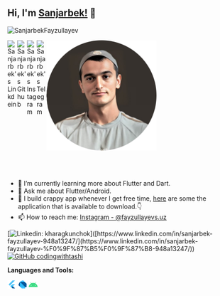 ## Hi, I'm [Sanjarbek!](https://www.instagram.com/fayzullayevs.uz/) 👋

<p align="left"> <img src="https://komarev.com/ghpvc/?username=sanjarbekfayzullayev&label=Views&color=blue&style=plastic" alt="SanjarbekFayzullayev" /> </p>

<a href="https://www.instagram.com/fayzullayevs.uz/"><img src="https://github.com/SanjarbekFayzullayev/SanjarbekFayzullayev/blob/main/user-photoaidcom-cropped-removebg-preview.png" width="248" height="248" ></a>
<a href="https://www.linkedin.com/in/sanjarbek-fayzullayev-948a13247/">
  <img align="left" alt="Sanjarbek's Linkdein" width="22px" src="https://cdn.jsdelivr.net/npm/simple-icons@v3/icons/linkedin.svg" />
</a>
<a href="https://github.com/SanjarbekFayzullayev">
  <img align="left" alt="Sanjarbek's Github" width="22px" src="https://cdn.jsdelivr.net/npm/simple-icons@v3/icons/github.svg" />
</a>
<a href="https://www.instagram.com/fayzullayevs.uz/">
  <img align="left" alt="Sanjarbek's Instagram" width="22px" src="https://cdn.jsdelivr.net/npm/simple-icons@v3/icons/instagram.svg" />
</a>
<a href="https://t.me/SanjarbekFayzullayev">
  <img align="left" alt="Sanjarbek's Telegram" width="22px" src="https://cdn.jsdelivr.net/npm/simple-icons@v3/icons/telegram.svg" />
</a>

<br/>
<br/>



- 🌱 I’m currently learning more about Flutter and Dart.
- 💬 Ask me about Flutter/Android.
- 📱 I build crappy app whenever I get free time, [here](https://play.google.com/store/apps/dev?id=6201008957698378119) are some the application that is available to download.👇
- 📫 How to reach me: [Instagram - @fayzullayevs.uz](https://www.instagram.com/fayzullayevs.uz/)


[![Linkedin: kharagkunchok](https://img.shields.io/badge/-SanjarbekFayzullayev-blue?style=flat-square&logo=Linkedin&logoColor=white&link=[https://www.linkedin.com/in/sanjarbek-fayzullayev-948a13247/](https://www.linkedin.com/in/sanjarbek-fayzullayev-%F0%9F%87%B5%F0%9F%87%B8-948a13247/))]([https://www.linkedin.com/in/sanjarbek-fayzullayev-948a13247/](https://www.linkedin.com/in/sanjarbek-fayzullayev-%F0%9F%87%B5%F0%9F%87%B8-948a13247/))
[![GitHub codingwithtashi](https://img.shields.io/github/followers/SanjarbekFayzullayev?label=follow&style=social)](https://github.com/SanjarbekFayzullayev)


**Languages and Tools:**  

<code><img height="20" src="https://raw.githubusercontent.com/github/explore/80688e429a7d4ef2fca1e82350fe8e3517d3494d/topics/flutter/flutter.png"></code>
<code><img height="20" src="https://raw.githubusercontent.com/github/explore/80688e429a7d4ef2fca1e82350fe8e3517d3494d/topics/dart/dart.png"></code>
<code><img height="20" src="https://raw.githubusercontent.com/github/explore/80688e429a7d4ef2fca1e82350fe8e3517d3494d/topics/android/android.png"></code>

<!-- <a href="https://github.com/codingwithtashi">
  <img align="center" src="https://github-readme-stats.vercel.app/api/top-langs/?username=codingwithtashi&theme=light&hide_langs_below=1" />
</a> -->
<!-- <a href="https://github.com/codingwithtashi">
 <img align="center" src="https://github-readme-stats.vercel.app/api?username=codingwithtashi&show_icons=true&theme=light&line_height=27" alt="Kunchok's github stats"/>
</a> -->
